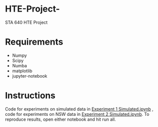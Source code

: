 # HTE-Project-
STA 640 HTE Project

# Requirements
- Numpy
- Scipy
- Numba
- matplotlib 
- jupyter-notebook

# Instructions
Code for experiments on simulated data in [Experiment 1 Simulated.ipynb](https://github.com/titzehong/HTE-Project-/blob/master/Experiment%201%20Simulated.ipynb) , code for experiments on NSW data in [Experiment 2 Simulated.ipynb](https://github.com/titzehong/HTE-Project-/blob/master/Experiment%201%20Simulated.ipynb). To reproduce results,
open either notebook and hit run all.
